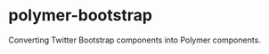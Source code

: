 polymer-bootstrap
=================

Converting Twitter Bootstrap components into Polymer components.
